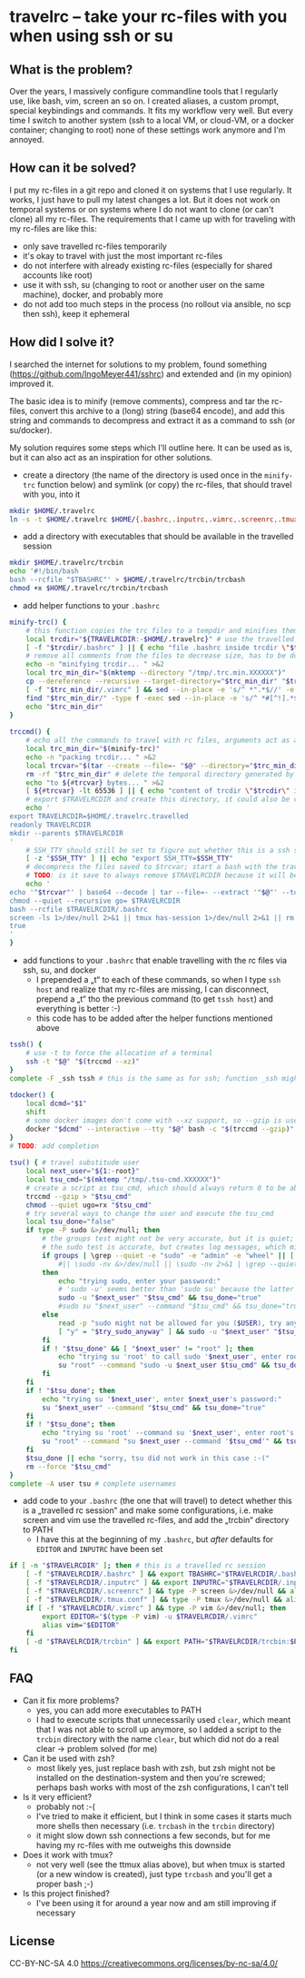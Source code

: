 # travelrc – take your rc-files with you when using ssh or su

## What is the problem?

Over the years, I massively configure commandline tools that I regularly use, like bash, vim, screen an so on.
I created aliases, a custom prompt, special keybindings and commands.
It fits my workflow very well.
But every time I switch to another system (ssh to a local VM, or cloud-VM, or a docker container; changing to root) none of these settings work anymore and I'm annoyed.

## How can it be solved?

I put my rc-files in a git repo and cloned it on systems that I use regularly.
It works, I just have to pull my latest changes a lot.
But it does not work on temporal systems or on systems where I do not want to clone (or can't clone) all my rc-files.
The requirements that I came up with for traveling with my rc-files are like this:

* only save travelled rc-files temporarily
* it's okay to travel with just the most important rc-files
* do not interfere with already existing rc-files (especially for shared accounts like root)
* use it with ssh, su (changing to root or another user on the same machine), docker, and probably more
* do not add too much steps in the process (no rollout via ansible, no scp then ssh), keep it ephemeral

## How did I solve it?

I searched the internet for solutions to my problem, found something (https://github.com/IngoMeyer441/sshrc) and extended and (in my opinion) improved it.

The basic idea is to minify (remove comments), compress and tar the rc-files,
convert this archive to a (long) string (base64 encode),
and add this string and commands to decompress and extract it as a command to ssh (or su/docker).

My solution requires some steps which I'll outline here.
It can be used as is, but it can also act as an inspiration for other solutions.

* create a directory (the name of the directory is used once in the `minify-trc` function below) and symlink (or copy) the rc-files, that should travel with you, into it

```bash
mkdir $HOME/.travelrc
ln -s -t $HOME/.travelrc $HOME/{.bashrc,.inputrc,.vimrc,.screenrc,.tmux.conf}
```

* add a directory with executables that should be available in the travelled session

```bash
mkdir $HOME/.travelrc/trcbin
echo '#!/bin/bash
bash --rcfile "$TBASHRC"' > $HOME/.travelrc/trcbin/trcbash
chmod +x $HOME/.travelrc/trcbin/trcbash
```

* add helper functions to your `.bashrc`

```bash
minify-trc() {
    # this function copies the trc files to a tempdir and minifies them, it returns the tempdirname on stdout
    local trcdir="${TRAVELRCDIR:-$HOME/.travelrc}" # use the travelled rc dir if already travelled
    [ -f "$trcdir/.bashrc" ] || { echo "file .bashrc inside trcdir \"$trcdir\" does not exist" >&2; return 1; }
    # remove all comments from the files to decrease size, has to be done carefully (comment characters can be inside quotes or other commands)
    echo -n "minifying trcdir... " >&2
    local trc_min_dir="$(mktemp --directory "/tmp/.trc.min.XXXXXX")"
    cp --dereference --recursive --target-directory="$trc_min_dir" "$trcdir/"*
    [ -f "$trc_min_dir/.vimrc" ] && sed --in-place -e 's/^ *".*$//' -e 's/ \+" .*$//' "$trc_min_dir/.vimrc" # special minifyer for vimrc
    find "$trc_min_dir/" -type f -exec sed --in-place -e 's/^ *#[^!].*$//' -e 's/ \+# .*$//' '{}' '+' # minify all files as if they were shell scripts
    echo "$trc_min_dir"
}
 
trccmd() {
    # echo all the commands to travel with rc files, arguments act as additional arguments to tar
    local trc_min_dir="$(minify-trc)"
    echo -n "packing trcdir... " >&2
    local trcvar="$(tar --create --file=- "$@" --directory="$trc_min_dir" --dereference ./ | base64 --wrap=0)" # this writes the compressed contents of $trc_min_dir base64-encoded to $trcvar
    rm -rf "$trc_min_dir" # delete the temporal directory generated by minify-trc
    echo "to ${#trcvar} bytes... " >&2
    [ ${#trcvar} -lt 65536 ] || { echo "content of trcdir \"$trcdir\" is too big, even after minifying" >&2; return 1; }
    # export $TRAVELRCDIR and create this directory, it could also be created in /tmp
    echo '
export TRAVELRCDIR=$HOME/.travelrc.travelled
readonly TRAVELRCDIR
mkdir --parents $TRAVELRCDIR
'
    # SSH_TTY should still be set to figure out whether this is a ssh session
    [ -z "$SSH_TTY" ] || echo "export SSH_TTY=$SSH_TTY"
    # decompress the files saved to $trcvar; start a bash with the travelled rc-file; only remove $TRAVELRCDIR if there is no screen or tmux session (which can still use the files); last command is true so that the returncode is always 0
    # TODO: is it save to always remove $TRAVELRCDIR because it will be recreated on the next connection?
    echo '
echo '"$trcvar"' | base64 --decode | tar --file=- --extract '"$@"' --touch --directory=$TRAVELRCDIR
chmod --quiet --recursive go= $TRAVELRCDIR
bash --rcfile $TRAVELRCDIR/.bashrc
screen -ls 1>/dev/null 2>&1 || tmux has-session 1>/dev/null 2>&1 || rm -rf $TRAVELRCDIR
true
'
}
```

* add functions to your `.bashrc` that enable travelling with the rc files via ssh, su, and docker
    * I prepended a „t“ to each of these commands, so when I type `ssh host` and realize that my rc-files are missing, I can disconnect, prepend a „t“ tho the previous command (to get `tssh host`) and everything is better :-)
    * this code has to be added after the helper functions mentioned above

```bash
tssh() {
    # use -t to force the allocation of a terminal
    ssh -t "$@" "$(trccmd --xz)"
}
complete -F _ssh tssh # this is the same as for ssh; function _ssh might not exist when this is called, but will be created automagically when requesting completion for ssh
 
tdocker() {
    local dcmd="$1"
    shift
    # some docker images don't come with --xz support, so --gzip is used
    docker "$dcmd" --interactive --tty "$@" bash -c "$(trccmd --gzip)"
}
# TODO: add completion
 
tsu() { # travel substitude user
    local next_user="${1:-root}"
    local tsu_cmd="$(mktemp "/tmp/.tsu-cmd.XXXXXX")"
    # create a script as tsu_cmd, which should always return 0 to be able to tell whether tsu was successful
    trccmd --gzip > "$tsu_cmd"
    chmod --quiet ugo=rx "$tsu_cmd"
    # try several ways to change the user and execute the tsu_cmd
    local tsu_done="false"
    if type -P sudo &>/dev/null; then
        # the groups test might not be very accurate, but it is quiet; sudo is usually allowed for user vagrant
        # the sudo test is accurate, but creates log messages, which might not be desired, especially when sudo is not allowed
        if groups | \grep --quiet -e "sudo" -e "admin" -e "wheel" || [ "$USER" = "vagrant" ] #\
            #|| \sudo -nv &>/dev/null || \sudo -nv 2>&1 | \grep --quiet '^sudo:' # sudo is allowed with or without password
        then
            echo "trying sudo, enter your password:"
            # 'sudo -u' seems better than 'sudo su' because the latter displayed problems with IOCTL (I/O-Control)
            sudo -u "$next_user" "$tsu_cmd" && tsu_done="true"
            #sudo su "$next_user" --command "$tsu_cmd" && tsu_done="true"
        else
            read -p "sudo might not be allowed for you ($USER), try anyway? [y/N] " try_sudo_anyway
            [ "y" = "$try_sudo_anyway" ] && sudo -u "$next_user" "$tsu_cmd" && tsu_done="true"
        fi
        if ! "$tsu_done" && [ "$next_user" != "root" ]; then
            echo "trying su 'root' to call sudo '$next_user', enter root's password:"
            su "root" --command "sudo -u $next_user $tsu_cmd" && tsu_done="true"
        fi
    fi
    if ! "$tsu_done"; then
        echo "trying su '$next_user', enter $next_user's password:"
        su "$next_user" --command "$tsu_cmd" && tsu_done="true"
    fi
    if ! "$tsu_done"; then
        echo "trying su 'root' --command su '$next_user', enter root's password:"
        su "root" --command "su $next_user --command '$tsu_cmd'" && tsu_done="true"
    fi
    $tsu_done || echo "sorry, tsu did not work in this case :-("
    rm --force "$tsu_cmd"
}
complete -A user tsu # complete usernames
```

* add code to your `.bashrc` (the one that will travel) to detect whether this is a „travelled rc session“ and make some configurations, i.e. make screen and vim use the travelled rc-files, and add the „trcbin“ directory to PATH
    * I have this at the beginning of my `.bashrc`, but _after_ defaults for `EDITOR` and `INPUTRC` have been set

```bash
if [ -n "$TRAVELRCDIR" ]; then # this is a travelled rc session
    [ -f "$TRAVELRCDIR/.bashrc" ] && export TBASHRC="$TRAVELRCDIR/.bashrc"
    [ -f "$TRAVELRCDIR/.inputrc" ] && export INPUTRC="$TRAVELRCDIR/.inputrc"
    [ -f "$TRAVELRCDIR/.screenrc" ] && type -P screen &>/dev/null && alias screen="$(type -P screen) -c $TRAVELRCDIR/.screenrc -s trcbash"
    [ -f "$TRAVELRCDIR/.tmux.conf" ] && type -P tmux &>/dev/null && alias ttmux="$(type -P tmux) -f $TRAVELRCDIR/.tmux.conf new-session 'trcbash'" # this alias does not work properly when named "tmux" (it fucked up other calls of tmux)
    if [ -f "$TRAVELRCDIR/.vimrc" ] && type -P vim &>/dev/null; then
        export EDITOR="$(type -P vim) -u $TRAVELRCDIR/.vimrc"
        alias vim="$EDITOR"
    fi
    [ -d "$TRAVELRCDIR/trcbin" ] && export PATH="$TRAVELRCDIR/trcbin:$PATH" # add (prepend) trcbin to PATH
fi
```

## FAQ

* Can it fix more problems?
    * yes, you can add more executables to PATH
    * I had to execute scripts that unnecessarily used `clear`, which meant that I was not able to scroll up anymore, so I added a script to the `trcbin` directory with the name `clear`, but which did not do a real clear → problem solved (for me)
* Can it be used with zsh?
    * most likely yes, just replace bash with zsh, but zsh might not be installed on the destination-system and then you're screwed; perhaps bash works with most of the zsh configurations, I can't tell
* Is it very efficient?
    * probably not :-(
    * I've tried to make it efficient, but I think in some cases it starts much more shells then necessary (i.e. `trcbash` in the `trcbin` directory)
    * it might slow down ssh connections a few seconds, but for me having my rc-files with me outweighs this downside
* Does it work with tmux?
    * not very well (see the ttmux alias above), but when tmux is started (or a new window is created), just type `trcbash` and you'll get a proper bash ;-)
* Is this project finished?
    * I've been using it for around a year now and am still improving if necessary

## License

CC-BY-NC-SA 4.0 https://creativecommons.org/licenses/by-nc-sa/4.0/

